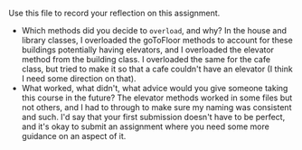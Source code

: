Use this file to record your reflection on this assignment.

- Which methods did you decide to `overload`, and why?
In the house and library classes, I overloaded the goToFloor methods to account for these buildings potentially having elevators, and I overloaded the elevator method from the building class. I overloaded the same for the cafe class, but tried to make it so that a cafe couldn't have an elevator (I think I need some direction on that).
- What worked, what didn't, what advice would you give someone taking this course in the future?
The elevator methods worked in some files but not others, and I had to through to make sure my naming was consistent and such. I'd say that your first submission doesn't have to be perfect, and it's okay to submit an assignment where you need some more guidance on an aspect of it.
